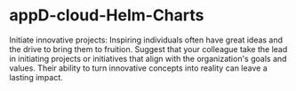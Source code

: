 # appD-cloud-Helm-Charts

Initiate innovative projects: Inspiring individuals often have great ideas and the drive to bring them to fruition. Suggest that your colleague take the lead in initiating projects or initiatives that align with the organization's goals and values. Their ability to turn innovative concepts into reality can leave a lasting impact.
